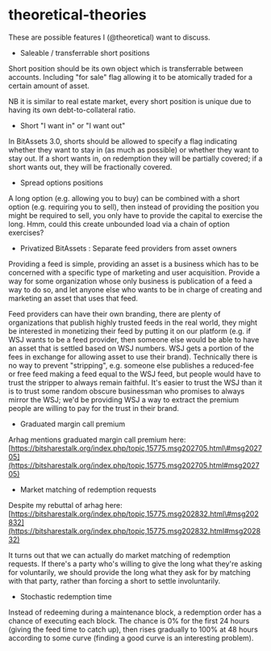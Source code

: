 # theoretical-theories

These are possible features I \(@theoretical\) want to discuss.

* Saleable / transferrable short positions

Short position should be its own object which is transferrable between accounts. Including "for sale" flag allowing it to be atomically traded for a certain amount of asset.

NB it is similar to real estate market, every short position is unique due to having its own debt-to-collateral ratio.

* Short "I want in" or "I want out"

In BitAssets 3.0, shorts should be allowed to specify a flag indicating whether they want to stay in \(as much as possible\) or whether they want to stay out. If a short wants in, on redemption they will be partially covered; if a short wants out, they will be fractionally covered.

* Spread options positions

A long option \(e.g. allowing you to buy\) can be combined with a short option \(e.g. requiring you to sell\), then instead of providing the position you might be required to sell, you only have to provide the capital to exercise the long. Hmm, could this create unbounded load via a chain of option exercises?

* Privatized BitAssets : Separate feed providers from asset owners

Providing a feed is simple, providing an asset is a business which has to be concerned with a specific type of marketing and user acquisition. Provide a way for some organization whose only business is publication of a feed a way to do so, and let anyone else who wants to be in charge of creating and marketing an asset that uses that feed.

Feed providers can have their own branding, there are plenty of organizations that publish highly trusted feeds in the real world, they might be interested in monetizing their feed by putting it on our platform \(e.g. if WSJ wants to be a feed provider, then someone else would be able to have an asset that is settled based on WSJ numbers. WSJ gets a portion of the fees in exchange for allowing asset to use their brand\). Technically there is no way to prevent "stripping", e.g. someone else publishes a reduced-fee or free feed making a feed equal to the WSJ feed, but people would have to trust the stripper to always remain faithful. It's easier to trust the WSJ than it is to trust some random obscure businessman who promises to always mirror the WSJ; we'd be providing WSJ a way to extract the premium people are willing to pay for the trust in their brand.

* Graduated margin call premium

Arhag mentions graduated margin call premium here: [https://bitsharestalk.org/index.php/topic,15775.msg202705.html\#msg202705](https://bitsharestalk.org/index.php/topic,15775.msg202705.html#msg202705)

* Market matching of redemption requests

Despite my rebuttal of arhag here: [https://bitsharestalk.org/index.php/topic,15775.msg202832.html\#msg202832](https://bitsharestalk.org/index.php/topic,15775.msg202832.html#msg202832)

It turns out that we can actually do market matching of redemption requests. If there's a party who's willing to give the long what they're asking for voluntarily, we should provide the long what they ask for by matching with that party, rather than forcing a short to settle involuntarily.

* Stochastic redemption time

Instead of redeeming during a maintenance block, a redemption order has a chance of executing each block. The chance is 0% for the first 24 hours \(giving the feed time to catch up\), then rises gradually to 100% at 48 hours according to some curve \(finding a good curve is an interesting problem\).

